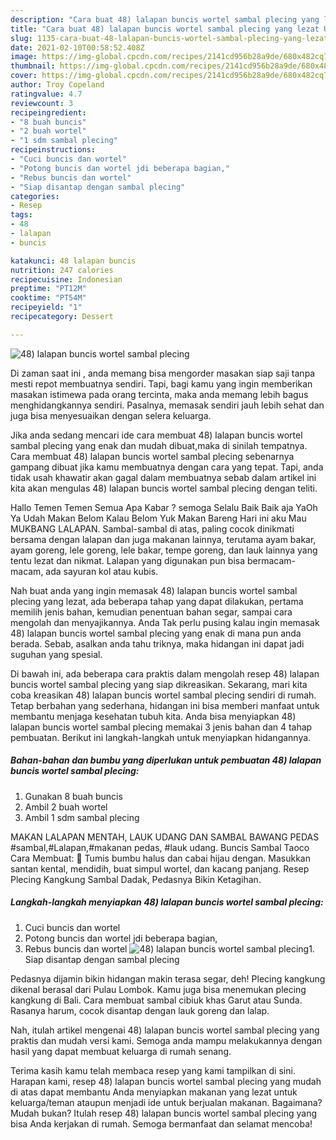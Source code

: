 ```yaml
---
description: "Cara buat 48) lalapan buncis wortel sambal plecing yang lezat Untuk Jualan"
title: "Cara buat 48) lalapan buncis wortel sambal plecing yang lezat Untuk Jualan"
slug: 1135-cara-buat-48-lalapan-buncis-wortel-sambal-plecing-yang-lezat-untuk-jualan
date: 2021-02-10T00:58:52.408Z
image: https://img-global.cpcdn.com/recipes/2141cd956b28a9de/680x482cq70/48-lalapan-buncis-wortel-sambal-plecing-foto-resep-utama.jpg
thumbnail: https://img-global.cpcdn.com/recipes/2141cd956b28a9de/680x482cq70/48-lalapan-buncis-wortel-sambal-plecing-foto-resep-utama.jpg
cover: https://img-global.cpcdn.com/recipes/2141cd956b28a9de/680x482cq70/48-lalapan-buncis-wortel-sambal-plecing-foto-resep-utama.jpg
author: Troy Copeland
ratingvalue: 4.7
reviewcount: 3
recipeingredient:
- "8 buah buncis"
- "2 buah wortel"
- "1 sdm sambal plecing"
recipeinstructions:
- "Cuci buncis dan wortel"
- "Potong buncis dan wortel jdi beberapa bagian,"
- "Rebus buncis dan wortel"
- "Siap disantap dengan sambal plecing"
categories:
- Resep
tags:
- 48
- lalapan
- buncis

katakunci: 48 lalapan buncis 
nutrition: 247 calories
recipecuisine: Indonesian
preptime: "PT12M"
cooktime: "PT54M"
recipeyield: "1"
recipecategory: Dessert

---
```



![48) lalapan buncis wortel sambal plecing](https://img-global.cpcdn.com/recipes/2141cd956b28a9de/680x482cq70/48-lalapan-buncis-wortel-sambal-plecing-foto-resep-utama.jpg)

Di zaman  saat ini , anda memang bisa mengorder masakan siap saji tanpa mesti repot membuatnya sendiri. Tapi, bagi kamu yang ingin memberikan masakan istimewa pada orang tercinta, maka anda memang lebih bagus menghidangkannya sendiri. Pasalnya, memasak sendiri jauh lebih sehat dan juga bisa menyesuaikan dengan selera keluarga.

Jika anda sedang mencari ide cara membuat 48) lalapan buncis wortel sambal plecing yang enak dan mudah dibuat,maka di sinilah tempatnya. Cara membuat 48) lalapan buncis wortel sambal plecing  sebenarnya gampang dibuat jika kamu membuatnya dengan cara yang tepat. Tapi, anda tidak usah khawatir akan gagal dalam membuatnya 
sebab dalam artikel ini kita akan mengulas 48) lalapan buncis wortel sambal plecing dengan teliti.  

Hallo Temen Temen Semua Apa Kabar ? semoga Selalu Baik Baik aja YaOh Ya Udah Makan Belom Kalau Belom Yuk Makan Bareng Hari ini aku Mau MUKBANG LALAPAN. Sambal-sambal di atas, paling cocok dinikmati bersama dengan lalapan dan juga makanan lainnya, terutama ayam bakar, ayam goreng, lele goreng, lele bakar, tempe goreng, dan lauk lainnya yang tentu lezat dan nikmat. Lalapan yang digunakan pun bisa bermacam-macam, ada sayuran kol atau kubis.

Nah buat anda yang ingin memasak 48) lalapan buncis wortel sambal plecing yang lezat, ada beberapa tahap yang dapat dilakukan, pertama memilih jenis bahan, kemudian penentuan bahan segar, sampai cara mengolah dan menyajikannya. Anda Tak perlu pusing kalau ingin memasak 48) lalapan buncis wortel sambal plecing yang enak di mana pun anda berada. Sebab, asalkan anda  tahu triknya, maka hidangan ini dapat jadi suguhan yang spesial.

Di bawah ini, ada beberapa cara praktis  dalam mengolah resep 48) lalapan buncis wortel sambal plecing yang siap dikreasikan. Sekarang, mari kita coba kreasikan 48) lalapan buncis wortel sambal plecing sendiri di rumah. Tetap berbahan yang sederhana, hidangan ini bisa memberi manfaat untuk membantu menjaga kesehatan tubuh kita. Anda bisa menyiapkan 48) lalapan buncis wortel sambal plecing memakai 3 jenis bahan dan 4 tahap pembuatan. Berikut ini langkah-langkah untuk menyiapkan hidangannya.

<!--inarticleads1-->

##### Bahan-bahan dan bumbu yang diperlukan untuk pembuatan 48) lalapan buncis wortel sambal plecing:

1. Gunakan 8 buah buncis
1. Ambil 2 buah wortel
1. Ambil 1 sdm sambal plecing


MAKAN LALAPAN MENTAH, LAUK UDANG DAN SAMBAL BAWANG PEDAS #sambal,#Lalapan,#makanan pedas, #lauk udang. Buncis Sambal Taoco Cara Membuat:  Tumis bumbu halus dan cabai hijau dengan. Masukkan santan kental, mendidih, buat simpul wortel, dan kacang panjang. Resep Plecing Kangkung Sambal Dadak, Pedasnya Bikin Ketagihan. 

<!--inarticleads2-->

##### Langkah-langkah menyiapkan 48) lalapan buncis wortel sambal plecing:

1. Cuci buncis dan wortel
1. Potong buncis dan wortel jdi beberapa bagian,
1. Rebus buncis dan wortel
<img src="https://img-global.cpcdn.com/steps/a33ac837bbc1e952/160x128cq70/48-lalapan-buncis-wortel-sambal-plecing-langkah-memasak-3-foto.jpg" alt="48) lalapan buncis wortel sambal plecing">1. Siap disantap dengan sambal plecing


Pedasnya dijamin bikin hidangan makin terasa segar, deh! Plecing kangkung dikenal berasal dari Pulau Lombok. Kamu juga bisa menemukan plecing kangkung di Bali. Cara membuat sambal cibiuk khas Garut atau Sunda. Rasanya harum, cocok disantap dengan lauk goreng dan lalap. 

Nah, itulah artikel mengenai  48) lalapan buncis wortel sambal plecing  yang praktis dan mudah versi kami. Semoga anda mampu melakukannya dengan hasil yang dapat membuat keluarga di rumah senang. 

Terima kasih kamu telah membaca resep yang kami tampilkan di sini. Harapan kami, resep  48) lalapan buncis wortel sambal plecing yang mudah di atas dapat membantu Anda menyiapkan makanan yang lezat untuk keluarga/teman ataupun menjadi ide untuk berjualan makanan. Bagaimana? Mudah bukan? Itulah resep 48) lalapan buncis wortel sambal plecing yang bisa Anda kerjakan di rumah. Semoga bermanfaat dan selamat mencoba!

